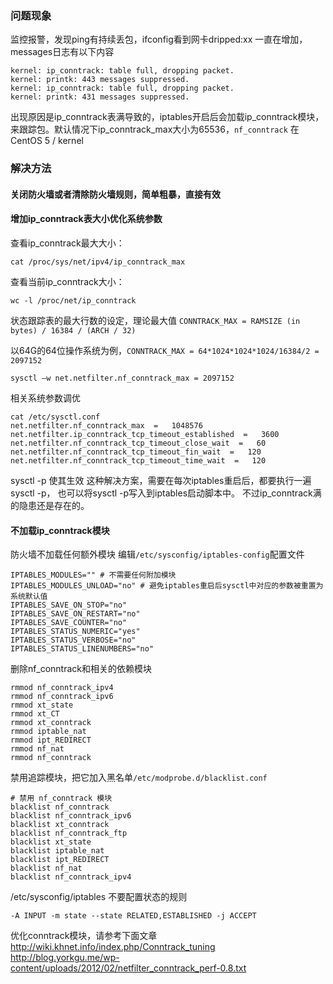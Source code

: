 ### 问题现象

监控报警，发现ping有持续丢包，ifconfig看到网卡dripped:xx 一直在增加，messages日志有以下内容
```
kernel: ip_conntrack: table full, dropping packet.
kernel: printk: 443 messages suppressed.
kernel: ip_conntrack: table full, dropping packet.
kernel: printk: 431 messages suppressed.
```
出现原因是ip_conntrack表满导致的，iptables开启后会加载ip_conntrack模块，来跟踪包。默认情况下ip_conntrack_max大小为65536，`nf_conntrack` 在CentOS 5 / kernel

### 解决方法

#### 关闭防火墙或者清除防火墙规则，简单粗暴，直接有效


#### 增加ip_conntrack表大小优化系统参数

查看ip_conntrack最大大小：
```
cat /proc/sys/net/ipv4/ip_conntrack_max
```

查看当前ip_conntrack大小：
```
wc -l /proc/net/ip_conntrack
```
状态跟踪表的最大行数的设定，理论最大值 `CONNTRACK_MAX = RAMSIZE (in bytes) / 16384 / (ARCH / 32)`

以64G的64位操作系统为例，`CONNTRACK_MAX = 64*1024*1024*1024/16384/2 = 2097152`
```
sysctl –w net.netfilter.nf_conntrack_max = 2097152
```

相关系统参数调优
```
cat /etc/sysctl.conf
net.netfilter.nf_conntrack_max  =   1048576  
net.netfilter.ip_conntrack_tcp_timeout_established  =   3600  
net.netfilter.nf_conntrack_tcp_timeout_close_wait  =   60  
net.netfilter.nf_conntrack_tcp_timeout_fin_wait  =   120  
net.netfilter.nf_conntrack_tcp_timeout_time_wait  =   120
```
sysctl -p  使其生效
这种解决方案，需要在每次iptables重启后，都要执行一遍sysctl -p， 也可以将sysctl -p写入到iptables启动脚本中。 不过ip_conntrack满的隐患还是存在的。

#### 不加载ip_conntrack模块

防火墙不加载任何额外模块 编辑`/etc/sysconfig/iptables-config`配置文件
```
IPTABLES_MODULES="" # 不需要任何附加模块
IPTABLES_MODULES_UNLOAD="no" # 避免iptables重启后sysctl中对应的参数被重置为系统默认值
IPTABLES_SAVE_ON_STOP="no"
IPTABLES_SAVE_ON_RESTART="no"
IPTABLES_SAVE_COUNTER="no"
IPTABLES_STATUS_NUMERIC="yes"
IPTABLES_STATUS_VERBOSE="no"
IPTABLES_STATUS_LINENUMBERS="no"
```

删除nf_conntrack和相关的依赖模块
```
rmmod nf_conntrack_ipv4
rmmod nf_conntrack_ipv6
rmmod xt_state
rmmod xt_CT
rmmod xt_conntrack
rmmod iptable_nat
rmmod ipt_REDIRECT
rmmod nf_nat
rmmod nf_conntrack
```

禁用追踪模块，把它加入黑名单`/etc/modprobe.d/blacklist.conf`
```
# 禁用 nf_conntrack 模块
blacklist nf_conntrack
blacklist nf_conntrack_ipv6
blacklist xt_conntrack
blacklist nf_conntrack_ftp
blacklist xt_state
blacklist iptable_nat
blacklist ipt_REDIRECT
blacklist nf_nat
blacklist nf_conntrack_ipv4
```

/etc/sysconfig/iptables 不要配置状态的规则
```
-A INPUT -m state --state RELATED,ESTABLISHED -j ACCEPT
```

优化conntrack模块，请参考下面文章
http://wiki.khnet.info/index.php/Conntrack_tuning
http://blog.yorkgu.me/wp-content/uploads/2012/02/netfilter_conntrack_perf-0.8.txt
